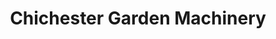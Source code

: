 ---
title: "Chichester Garden Machinery"
url: /chichester/chichester-garden-machinery/
shop: Allgemein
---